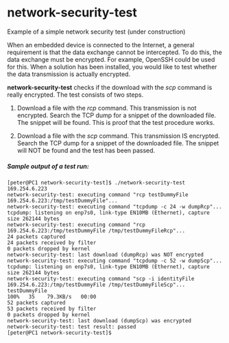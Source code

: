 # network-security-test
Example of a simple network security test (under construction)

When an embedded device is connected to the Internet, a general requirement is that the data exchange cannot be intercepted. To do this, the data exchange must be encrypted. For example, OpenSSH could be used for this. When a solution has been installed, you would like to test whether the data transmission is actually encrypted.

**network-security-test** checks if the download with the *scp* command is really encrypted. The test consists of two steps.

1. Download a file with the *rcp* command. This transmission is not encrypted. Search the TCP dump for a snippet of the downloaded file. The snippet will be found. This is proof that the test procedure works.

2. Download a file with the *scp* command. This transmission IS encrypted. Search the TCP dump for a snippet of the downloaded file. The snippet will NOT be found and the test has been passed.

##### Sample output of a test run:
```
[peter@PC1 network-security-test]$ ./network-security-test 169.254.6.223
network-security-test: executing command "rcp testDummyFile 169.254.6.223:/tmp/testDummyFile"...
network-security-test: executing command "tcpdump -c 24 -w dumpRcp"...
tcpdump: listening on enp7s0, link-type EN10MB (Ethernet), capture size 262144 bytes
network-security-test: executing command "rcp  169.254.6.223:/tmp/testDummyFile /tmp/testDummyFileRcp"...
24 packets captured
24 packets received by filter
0 packets dropped by kernel
network-security-test: last download (dumpRcp) was NOT encrypted
network-security-test: executing command "tcpdump -c 52 -w dumpScp"...
tcpdump: listening on enp7s0, link-type EN10MB (Ethernet), capture size 262144 bytes
network-security-test: executing command "scp -i identityFile 169.254.6.223:/tmp/testDummyFile /tmp/testDummyFileScp"...
testDummyFile                                                                 100%   35    79.3KB/s   00:00
52 packets captured
53 packets received by filter
0 packets dropped by kernel
network-security-test: last download (dumpScp) was encrypted
network-security-test: test result: passed
[peter@PC1 network-security-test]$
```
